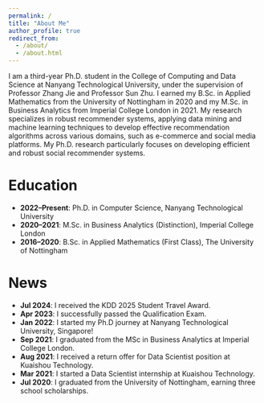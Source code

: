 ```yaml
---
permalink: /
title: "About Me"
author_profile: true
redirect_from: 
  - /about/
  - /about.html
---
```



I am a third-year Ph.D. student in the College of Computing and Data Science at Nanyang Technological University, under the supervision of Professor Zhang Jie and Professor Sun Zhu. I earned my B.Sc. in Applied Mathematics from the University of Nottingham in 2020 and my M.Sc. in Business Analytics from Imperial College London in 2021. My research specializes in robust recommender systems, applying data mining and machine learning techniques to develop effective recommendation algorithms across various domains, such as e-commerce and social media platforms. My Ph.D. research particularly focuses on developing efficient and robust social recommender systems.



Education
======

- **2022–Present**: Ph.D. in Computer Science, Nanyang Technological University
- **2020–2021**: M.Sc. in Business Analytics (Distinction), Imperial College London
- **2016–2020**: B.Sc. in Applied Mathematics (First Class), The University of Nottingham


News
======

- **Jul 2024**: I received the KDD 2025 Student Travel Award.
- **Apr 2023**: I successfully passed the Qualification Exam.
- **Jan 2022**: I started my Ph.D journey at Nanyang Technological University, Singapore!
- **Sep 2021**: I graduated from the MSc in Business Analytics at Imperial College London.
- **Aug 2021**: I received a return offer for Data Scientist position at Kuaishou Technology.
- **Mar 2021**: I started a Data Scientist internship at Kuaishou Technology.
- **Jul 2020**: I graduated from the University of Nottingham, earning three school scholarships.




